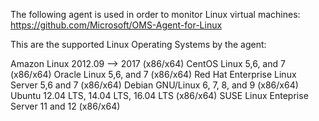 The following agent is used in order to monitor Linux virtual machines: https://github.com/Microsoft/OMS-Agent-for-Linux

This are the supported Linux Operating Systems by the agent:

Amazon Linux 2012.09 --> 2017 (x86/x64)
CentOS Linux 5,6, and 7 (x86/x64)
Oracle Linux 5,6, and 7 (x86/x64)
Red Hat Enterprise Linux Server 5,6 and 7 (x86/x64)
Debian GNU/Linux 6, 7, 8, and 9 (x86/x64)
Ubuntu 12.04 LTS, 14.04 LTS, 16.04 LTS (x86/x64)
SUSE Linux Enteprise Server 11 and 12 (x86/x64)